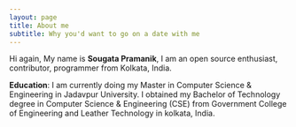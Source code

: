 ```yaml
---
layout: page
title: About me
subtitle: Why you'd want to go on a date with me
---
```


Hi again, My name is **Sougata Pramanik**, I am an open source enthusiast,
contributor, programmer from Kolkata, India.

**Education**: I am currently doing my Master in Computer Science & Engineering
               in Jadavpur University. I obtained my Bachelor of Technology degree 
               in Computer Science & Engineering (CSE) from 
               Government College of Engineering and Leather Technology in kolkata, India.
